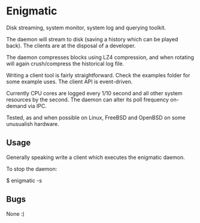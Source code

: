 # Enigmatic

Disk streaming, system monitor, system log and querying
toolkit.

The daemon will stream to disk (saving a history which can be
played back). The clients are at the disposal of a developer.

The daemon compresses blocks using LZ4 compression, and when
rotating will again crush/compress the historical log file.

Writing a client tool is fairly straightforward. Check the
examples folder for some example uses. The client API is
event-driven.

Currently CPU cores are logged every 1/10 second and all other
system resources by the second. The daemon can alter its poll
frequency on-demand via IPC.

Tested, as and when possible on Linux, FreeBSD and OpenBSD on
some unusualish hardware.

## Usage

Generally speaking write a client which executes the enigmatic
daemon.

To stop the daemon:

   $ enigmatic -s

## Bugs

None :)
